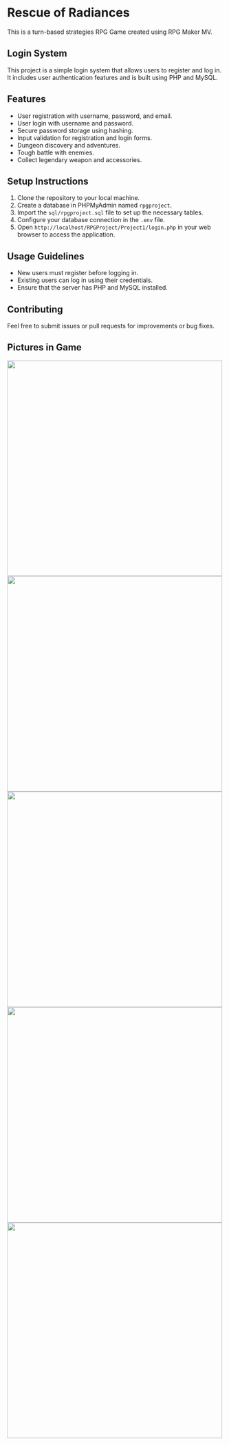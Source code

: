 # Rescue of Radiances
This is a turn-based strategies RPG Game created using RPG Maker MV. 

## Login System

This project is a simple login system that allows users to register and log in. It includes user authentication features and is built using PHP and MySQL.

## Features

- User registration with username, password, and email.
- User login with username and password.
- Secure password storage using hashing.
- Input validation for registration and login forms.
- Dungeon discovery and adventures.
- Tough battle with enemies.
- Collect legendary weapon and accessories.

## Setup Instructions

1. Clone the repository to your local machine.
2. Create a database in PHPMyAdmin named `rpgproject`.
3. Import the `sql/rpgproject.sql` file to set up the necessary tables.
4. Configure your database connection in the `.env` file.
5. Open `http://localhost/RPGProject/Project1/login.php` in your web browser to access the application.

## Usage Guidelines

- New users must register before logging in.
- Existing users can log in using their credentials.
- Ensure that the server has PHP and MySQL installed.

## Contributing

Feel free to submit issues or pull requests for improvements or bug fixes.

## Pictures in Game
<img src = "https://github.com/user-attachments/assets/d16877ae-7b79-4df6-8bf3-ae653d158d1f" alt text="photo" width="500" height="auto">
<img src = "https://github.com/user-attachments/assets/537a8f60-deb8-46b4-9a15-dc904b4ebc24" alt text="photo" width="500" height="auto">
<img src = "https://github.com/user-attachments/assets/b1adefaf-1967-4d01-9a29-38de89fb39e2" alt text="photo" width="500" height="auto">
<img src = "https://github.com/user-attachments/assets/1b9f5bf2-65a0-485f-9673-16490de94618" alt text="photo" width="500" height="auto">
<img src = "https://github.com/user-attachments/assets/ca3b8003-8307-49ad-b44b-07bf324ea1e7" alt text="photo" width="500" height="auto">






